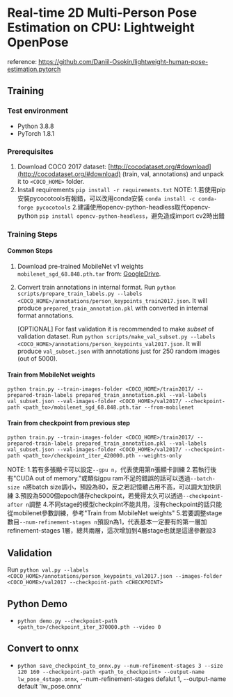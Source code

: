 # Real-time 2D Multi-Person Pose Estimation on CPU: Lightweight OpenPose

reference: https://github.com/Daniil-Osokin/lightweight-human-pose-estimation.pytorch

## Training

### Test environment
* Python 3.8.8
* PyTorch 1.8.1

### Prerequisites
1. Download COCO 2017 dataset: [http://cocodataset.org/#download](http://cocodataset.org/#download) (train, val, annotations) and unpack it to `<COCO_HOME>` folder.
2. Install requirements `pip install -r requirements.txt`
NOTE: 
1.若使用pip 安裝pycocotools有報錯，可以改用conda安裝 `conda install -c conda-forge pycocotools`
2.建議使用opencv-python-headless取代opencv-python `pip install opencv-python-headless`，避免造成import cv2時出錯


### Training Steps

#### Common Steps
1. Download pre-trained MobileNet v1 weights `mobilenet_sgd_68.848.pth.tar` from: [GoogleDrive](https://drive.google.com/file/d/18Ya27IAhILvBHqV_tDp0QjDFvsNNy-hv/view?usp=sharing).

2. Convert train annotations in internal format. Run `python scripts/prepare_train_labels.py --labels <COCO_HOME>/annotations/person_keypoints_train2017.json`. It will produce `prepared_train_annotation.pkl` with converted in internal format annotations.

   [OPTIONAL] For fast validation it is recommended to make *subset* of validation dataset. Run `python scripts/make_val_subset.py --labels <COCO_HOME>/annotations/person_keypoints_val2017.json`. It will produce `val_subset.json` with annotations just for 250 random images (out of 5000).

#### Train from MobileNet weights
`python train.py --train-images-folder <COCO_HOME>/train2017/ --prepared-train-labels prepared_train_annotation.pkl --val-labels val_subset.json --val-images-folder <COCO_HOME>/val2017/ --checkpoint-path <path_to>/mobilenet_sgd_68.848.pth.tar --from-mobilenet`

#### Train from checkpoint from previous step
`python train.py --train-images-folder <COCO_HOME>/train2017/ --prepared-train-labels prepared_train_annotation.pkl --val-labels val_subset.json --val-images-folder <COCO_HOME>/val2017/ --checkpoint-path <path_to>/checkpoint_iter_420000.pth --weights-only`

NOTE:
1.若有多張顯卡可以設定`--gpu n`，代表使用第n張顯卡訓練
2.若執行後有"CUDA out of memory."或類似gpu ram不足的錯誤的話可以透過`--batch-size n`將batch size調小，預設為80，反之若記憶體占用不高，可以調大加快訊練
3.預設為5000個epoch儲存checkpoint，若覺得太久可以透過`--checkpoint-after n`調整
4.不同stage的模型checkpint不能共用，沒有checkpoint的話只能從mobilenet參數訓練，參考"Train from MobileNet weights"
5.若要調整stage數目`--num-refinement-stages n`預設n為1，代表基本一定要有的第一層加refinement-stages 1層，總共兩層，這次增加到4層stage也就是這邊參數設3

## Validation

Run `python val.py --labels <COCO_HOME>/annotations/person_keypoints_val2017.json --images-folder <COCO_HOME>/val2017 --checkpoint-path <CHECKPOINT>`

## Python Demo

* `python demo.py --checkpoint-path <path_to>/checkpoint_iter_370000.pth --video 0`

## Convert to onnx

* `python save_checkpoint_to_onnx.py --num-refinement-stages 3 --size 120 160 --checkpoint-path <path_to_checkpoint> --output-name lw_pose_4stage.onnx`, --num-refinement-stages defalut 1, --output-name default 'lw_pose.onnx'